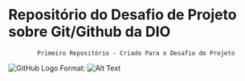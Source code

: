 # Repositório do Desafio de Projeto sobre Git/Github da DIO
            Primeiro Repositório - Criado Para o Desafio do Projeto 


![GitHub Logo](https://hermes.digitalinnovation.one/tracks/f5a03793-694e-49b5-99dd-40e6e951c0b1.png)
Format: ![Alt Text](url)
